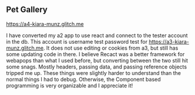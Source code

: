## Pet Gallery

https://a4-kiara-munz.glitch.me

I have converted my a2 app to use react and connect to the tester account in the db. This account is username test password test for https://a3-kiara-munz.glitch.me. It does not use editing or cookies from a3, but still has some updating code in there.
I believe Recact was a better framework for webapops than what I used before, but converting between the two still hit some snags. Mostly headers, passing data, and passing reference objects tripped me up. These things were slightly harder to understand than the normal things I had to debug. Otherwise, the Component based programming is very organizable and I appreciate it!
